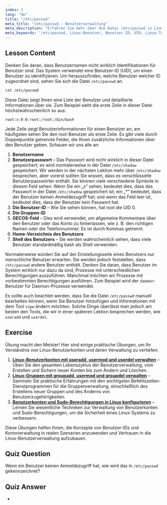 ```yaml
---
index: 3
lang: "de"
title: "/etc/passwd"
meta_title: "/etc/passwd - Benutzerverwaltung"
meta_description: "Erfahren Sie mehr über die Datei /etc/passwd in Linux, verstehen Sie die Felder der Benutzerinformationen und wie UIDs funktionieren. Erkunden Sie diese essentielle Konfigurationsdatei."
meta_keywords: "/etc/passwd, Linux-Benutzer, Benutzer-ID, UID, Linux-Tutorial, Anfänger, Leitfaden, Linux-Befehle"
---
```


## Lesson Content

Denken Sie daran, dass Benutzernamen nicht wirklich Identifikationen für Benutzer sind. Das System verwendet eine Benutzer-ID (UID), um einen Benutzer zu identifizieren. Um herauszufinden, welche Benutzer welcher ID zugeordnet sind, sehen Sie sich die Datei `/etc/passwd` an.

```bash
cat /etc/passwd
```

Diese Datei zeigt Ihnen eine Liste der Benutzer und detaillierte Informationen über sie. Zum Beispiel sieht die erste Zeile in dieser Datei höchstwahrscheinlich so aus:

```plaintext
root:x:0:0:root:/root:/bin/bash
```

Jede Zeile zeigt Benutzerinformationen für einen Benutzer an; am häufigsten sehen Sie den root-Benutzer als erste Zeile. Es gibt viele durch Doppelpunkte getrennte Felder, die Ihnen zusätzliche Informationen über den Benutzer geben. Schauen wir uns alle an:

1. **Benutzername**
2. **Benutzerpasswort** – Das Passwort wird nicht wirklich in dieser Datei gespeichert; es wird normalerweise in der Datei `/etc/shadow` gespeichert. Wir werden in der nächsten Lektion mehr über `/etc/shadow` besprechen, aber vorerst sollten Sie wissen, dass es verschlüsselte Benutzerpasswörter enthält. Sie können viele verschiedene Symbole in diesem Feld sehen: Wenn Sie ein „x“ sehen, bedeutet dies, dass das Passwort in der Datei `/etc/shadow` gespeichert ist; ein „*“ bedeutet, dass der Benutzer keinen Anmeldezugriff hat; und wenn das Feld leer ist, bedeutet dies, dass der Benutzer kein Passwort hat.
3. **Die Benutzer-ID** – Wie Sie sehen können, hat root die UID 0.
4. **Die Gruppen-ID**
5. **GECOS-Feld** – Dies wird verwendet, um allgemeine Kommentare über den Benutzer oder das Konto zu hinterlassen, wie z. B. den richtigen Namen oder die Telefonnummer. Es ist durch Kommas getrennt.
6. **Home-Verzeichnis des Benutzers**
7. **Shell des Benutzers** – Sie werden wahrscheinlich sehen, dass viele Benutzer standardmäßig bash als Shell verwenden.

Normalerweise würden Sie auf der Einstellungsseite eines Benutzers nur menschliche Benutzer erwarten. Sie werden jedoch feststellen, dass `/etc/passwd` andere Benutzer enthält. Denken Sie daran, dass Benutzer im System wirklich nur dazu da sind, Prozesse mit unterschiedlichen Berechtigungen auszuführen. Manchmal möchten wir Prozesse mit vorbestimmten Berechtigungen ausführen. Zum Beispiel wird der `daemon`-Benutzer für Daemon-Prozesse verwendet.

Es sollte auch beachtet werden, dass Sie die Datei `/etc/passwd` manuell bearbeiten können, wenn Sie Benutzer hinzufügen und Informationen mit dem Tool `vipw` ändern möchten. Solche Dinge überlässt man jedoch am besten den Tools, die wir in einer späteren Lektion besprechen werden, wie `useradd` und `userdel`.

## Exercise

Übung macht den Meister! Hier sind einige praktische Übungen, um Ihr Verständnis von Linux-Benutzerkonten und deren Verwaltung zu vertiefen:

1. **[Linux-Benutzerkonten mit useradd, usermod und userdel verwalten](https://labex.io/de/labs/comptia-manage-linux-user-accounts-with-useradd-usermod-and-userdel-590837)** – Üben Sie den gesamten Lebenszyklus der Benutzerverwaltung, vom Erstellen und Sichern neuer Konten bis zum Ändern und Löschen.
2. **[Linux-Gruppen mit groupadd, usermod und groupdel verwalten](https://labex.io/de/labs/comptia-manage-linux-groups-with-groupadd-usermod-and-groupdel-590836)** – Sammeln Sie praktische Erfahrungen mit den wichtigsten Befehlszeilen-Dienstprogrammen für die Gruppenverwaltung, einschließlich des Erstellens neuer Gruppen und des Änderns von Benutzerzugehörigkeiten.
3. **[Benutzerkonten und Sudo-Berechtigungen in Linux konfigurieren](https://labex.io/de/labs/comptia-configure-user-accounts-and-sudo-privileges-in-linux-590856)** – Lernen Sie wesentliche Techniken zur Verwaltung von Benutzerkonten und Sudo-Berechtigungen, um die Sicherheit eines Linux-Systems zu verbessern.

Diese Übungen helfen Ihnen, die Konzepte von Benutzer-IDs und Kontoverwaltung in realen Szenarien anzuwenden und Vertrauen in die Linux-Benutzerverwaltung aufzubauen.

## Quiz Question

Wenn ein Benutzer keinen Anmeldezugriff hat, wie wird das in `/etc/passwd` gekennzeichnet?

## Quiz Answer

*
